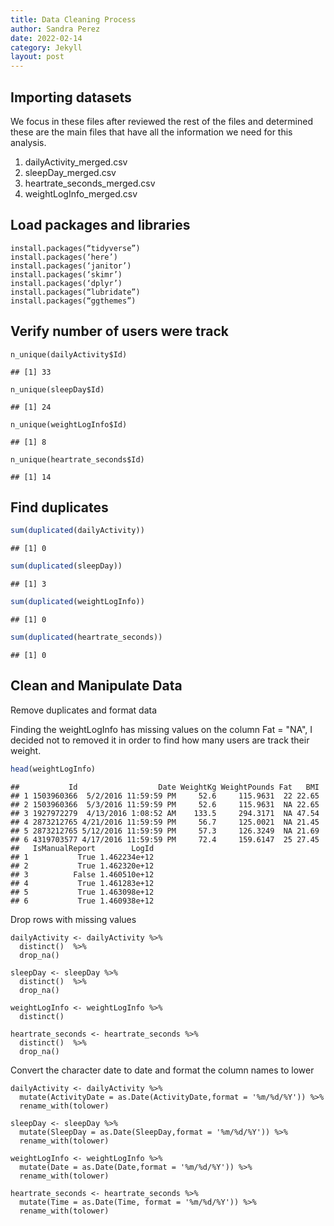 ```yaml
---
title: Data Cleaning Process
author: Sandra Perez
date: 2022-02-14
category: Jekyll
layout: post
---
```

## Importing datasets

We focus in these files after reviewed the rest of the files and
determined these are the main files that have all the information we
need for this analysis.

1.  dailyActivity_merged.csv
2.  sleepDay_merged.csv
3.  heartrate_seconds_merged.csv
4.  weightLogInfo_merged.csv

## Load packages and libraries
```
install.packages(“tidyverse”)
install.packages(‘here’)
install.packages(‘janitor’)
install.packages(‘skimr’)
install.packages(‘dplyr’)
install.packages(“lubridate”)
install.packages(“ggthemes”)
```

## Verify number of users were track
```
n_unique(dailyActivity$Id)
```
    ## [1] 33

```
n_unique(sleepDay$Id)
```
    ## [1] 24

```
n_unique(weightLogInfo$Id)
```
    ## [1] 8

```
n_unique(heartrate_seconds$Id)
```
    ## [1] 14

## Find duplicates
``` r
sum(duplicated(dailyActivity))
```
    ## [1] 0

``` r
sum(duplicated(sleepDay))
```
    ## [1] 3

``` r
sum(duplicated(weightLogInfo))
```
    ## [1] 0

``` r
sum(duplicated(heartrate_seconds))
```
    ## [1] 0

## Clean and Manipulate Data
Remove duplicates and format data

Finding the weightLogInfo has missing values on the column Fat = "NA", I decided not to removed it in order to find how many users are track their weight.
``` r
head(weightLogInfo)
```
    ##           Id                  Date WeightKg WeightPounds Fat   BMI
    ## 1 1503960366  5/2/2016 11:59:59 PM     52.6     115.9631  22 22.65
    ## 2 1503960366  5/3/2016 11:59:59 PM     52.6     115.9631  NA 22.65
    ## 3 1927972279  4/13/2016 1:08:52 AM    133.5     294.3171  NA 47.54
    ## 4 2873212765 4/21/2016 11:59:59 PM     56.7     125.0021  NA 21.45
    ## 5 2873212765 5/12/2016 11:59:59 PM     57.3     126.3249  NA 21.69
    ## 6 4319703577 4/17/2016 11:59:59 PM     72.4     159.6147  25 27.45
    ##   IsManualReport        LogId
    ## 1           True 1.462234e+12
    ## 2           True 1.462320e+12
    ## 3          False 1.460510e+12
    ## 4           True 1.461283e+12
    ## 5           True 1.463098e+12
    ## 6           True 1.460938e+12

Drop rows with missing values
```
dailyActivity <- dailyActivity %>%
  distinct()  %>%
  drop_na()

sleepDay <- sleepDay %>%
  distinct()  %>%
  drop_na()

weightLogInfo <- weightLogInfo %>%
  distinct()

heartrate_seconds <- heartrate_seconds %>%
  distinct()  %>%
  drop_na()
```

Convert the character date to date and format the column names to lower
```
dailyActivity <- dailyActivity %>%
  mutate(ActivityDate = as.Date(ActivityDate,format = '%m/%d/%Y')) %>%
  rename_with(tolower)

sleepDay <- sleepDay %>%
  mutate(SleepDay = as.Date(SleepDay,format = '%m/%d/%Y')) %>%
  rename_with(tolower)

weightLogInfo <- weightLogInfo %>%
  mutate(Date = as.Date(Date,format = '%m/%d/%Y')) %>%
  rename_with(tolower)

heartrate_seconds <- heartrate_seconds %>%
  mutate(Time = as.Date(Time, format = '%m/%d/%Y')) %>%
  rename_with(tolower)
```